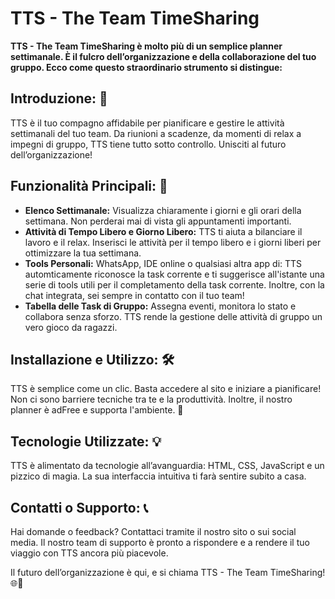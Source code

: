 # TTS - The Team TimeSharing

**TTS - The Team TimeSharing è molto più di un semplice planner settimanale. È il fulcro dell’organizzazione e della collaborazione del tuo gruppo. Ecco come questo straordinario strumento si distingue:**

## Introduzione: 🌟
TTS è il tuo compagno affidabile per pianificare e gestire le attività settimanali del tuo team. Da riunioni a scadenze, da momenti di relax a impegni di gruppo, TTS tiene tutto sotto controllo. Unisciti al futuro dell’organizzazione!

## Funzionalità Principali: 🚀
- **Elenco Settimanale:** Visualizza chiaramente i giorni e gli orari della settimana. Non perderai mai di vista gli appuntamenti importanti.
- **Attività di Tempo Libero e Giorno Libero:** TTS ti aiuta a bilanciare il lavoro e il relax. Inserisci le attività per il tempo libero e i giorni liberi per ottimizzare la tua settimana.
- **Tools Personali:** WhatsApp, IDE online o qualsiasi altra app di: TTS automticamente riconosce la task corrente e ti suggerisce all'istante una serie di tools utili per il completamento della task corrente. Inoltre, con la chat integrata, sei sempre in contatto con il tuo team!
- **Tabella delle Task di Gruppo:** Assegna eventi, monitora lo stato e collabora senza sforzo. TTS rende la gestione delle attività di gruppo un vero gioco da ragazzi.

## Installazione e Utilizzo: 🛠️
TTS è semplice come un clic. Basta accedere al sito e iniziare a pianificare! Non ci sono barriere tecniche tra te e la produttività. Inoltre, il nostro planner è adFree e supporta l'ambiente. 🌲

## Tecnologie Utilizzate: 💡
TTS è alimentato da tecnologie all’avanguardia: HTML, CSS, JavaScript e un pizzico di magia. La sua interfaccia intuitiva ti farà sentire subito a casa.

## Contatti o Supporto: 📞
Hai domande o feedback? Contattaci tramite il nostro sito o sui social media. Il nostro team di supporto è pronto a rispondere e a rendere il tuo viaggio con TTS ancora più piacevole.

Il futuro dell’organizzazione è qui, e si chiama TTS - The Team TimeSharing! 🌐👥
